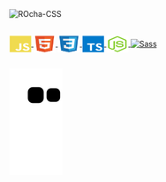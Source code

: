  <img align="center" alt="ROcha-CSS" src="https://i0.wp.com/www.deviante.com.br/wp-content/uploads/2018/11/HelloWorld.jpg?fit=1000%2C350"> <br/>


<div align="center">
  <a href="https://github.com/jonathannrocha">
<!--   <img height="150em" src="https://github-readme-stats.vercel.app/api?username=jonathannrocha&show_icons=true&theme=dark&include_all_commits=true&layout=compact&langscount_private=true"/>
  <img height="150em"  src="https://github-readme-stats.vercel.app/api/top-langs/?username=jonathannrocha&layout=compact&langs_count=7&theme=dark"/> -->
</div>
<div style="display: inline_block"><br>
  <img align="center" alt="Js" height="30" width="40" src="https://raw.githubusercontent.com/devicons/devicon/master/icons/javascript/javascript-plain.svg">
  <img align="center" alt="HTML" height="30" width="40" src="https://raw.githubusercontent.com/devicons/devicon/master/icons/html5/html5-original.svg">
  <img align="center" alt="CSS" height="30" width="40" src="https://raw.githubusercontent.com/devicons/devicon/master/icons/css3/css3-original.svg">
  <img align="center" alt="TS" height="30" width="40" src="https://raw.githubusercontent.com/devicons/devicon/master/icons/typescript/typescript-plain.svg">
  <img align="center" alt="NodeJS" height="30" width="40" src="https://raw.githubusercontent.com/devicons/devicon/master/icons/nodejs/nodejs-plain.svg">
   <img align="center" alt="Sass" height="30" width="40" src="https://cdn.jsdelivr.net/gh/devicons/devicon/icons/sass/sass-original.svg" />
          
</div>
  
  ##
 
<div> 
 
<!--   <a href = "jonathansantanarocha27@gmail.com"><img src="https://img.shields.io/badge/-Gmail-%23333?style=for-the-badge&logo=gmail&logoColor=white" target="_blank"></a>
  <a href="https://www.linkedin.com/in/jonathan-santana-69542a180/" target="_blank"><img src="https://img.shields.io/badge/-LinkedIn-%230077B5?style=for-the-badge&logo=linkedin&logoColor=white" target="_blank"></a> 
  -->
   ![Snake animation](https://github.com/jonathannrocha/jonathannrocha/blob/output/github-contribution-grid-snake.svg)
 
</div>

 


